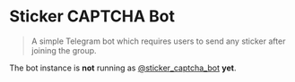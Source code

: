 # Sticker CAPTCHA Bot

> A simple Telegram bot which requires users to send any sticker after joining the group.

The bot instance is **not** running as [@sticker_captcha_bot](https://t.me/sticker_captcha_bot) **yet**.
